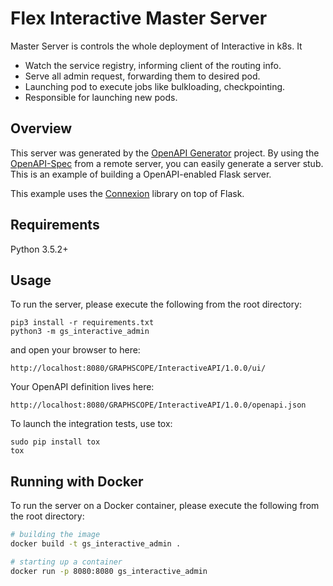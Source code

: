 # Flex Interactive Master Server

Master Server is controls the whole deployment of Interactive in k8s. It
- Watch the service registry, informing client of the routing info.
- Serve all admin request, forwarding them to desired pod.
- Launching pod to execute jobs like bulkloading, checkpointing.
- Responsible for launching new pods.

## Overview
This server was generated by the [OpenAPI Generator](https://openapi-generator.tech) project. By using the
[OpenAPI-Spec](https://openapis.org) from a remote server, you can easily generate a server stub.  This
is an example of building a OpenAPI-enabled Flask server.

This example uses the [Connexion](https://github.com/zalando/connexion) library on top of Flask.

## Requirements
Python 3.5.2+

## Usage
To run the server, please execute the following from the root directory:

```
pip3 install -r requirements.txt
python3 -m gs_interactive_admin
```

and open your browser to here:

```
http://localhost:8080/GRAPHSCOPE/InteractiveAPI/1.0.0/ui/
```

Your OpenAPI definition lives here:

```
http://localhost:8080/GRAPHSCOPE/InteractiveAPI/1.0.0/openapi.json
```

To launch the integration tests, use tox:
```
sudo pip install tox
tox
```

## Running with Docker

To run the server on a Docker container, please execute the following from the root directory:

```bash
# building the image
docker build -t gs_interactive_admin .

# starting up a container
docker run -p 8080:8080 gs_interactive_admin
```